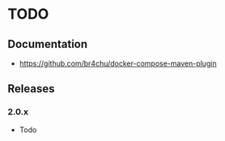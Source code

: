 # TODO

## Documentation
* https://github.com/br4chu/docker-compose-maven-plugin

## Releases 

### 2.0.x
* Todo



